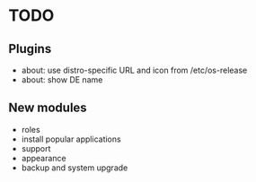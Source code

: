 # TODO

## Plugins

- about: use distro-specific URL and icon from /etc/os-release
- about: show DE name

## New modules

- roles
- install popular applications
- support
- appearance
- backup and system upgrade
